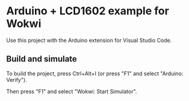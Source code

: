 # Arduino + LCD1602 example for Wokwi

Use this project with the Arduino extension for Visual Studio Code.

## Build and simulate

To build the project, press Ctrl+Alt+I (or press "F1" and select "Arduino: Verify").

Then press "F1" and select "Wokwi: Start Simulator".

